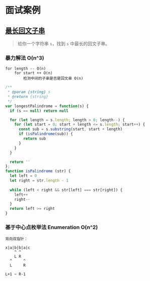 # 面试案例

## [最长回文子串](https://leetcode-cn.com/problems/longest-palindromic-substring/)

> 给你一个字符串 `s`，找到 `s` 中最长的回文子串。

### 暴力解法 O(n^3)

```
for length -- O(n)
    for start ++ O(n)
        检测中间的子串是否是回文串 O(n)

```
```js
/**
 * @param {string} s
 * @return {string}
 */
var longestPalindrome = function(s) {
  if (s == null) return null

  for (let length = s.length; length > 0; length--) {
    for (let start = 0; start + length <= s.length; start++) {
      const sub = s.substring(start, start + length)
      if (isPalindrome(sub)) {
        return sub
      }
    }
  }

  return ''
};
function isPalindrome (str) {
  let left = 0
  let right = str.length - 1
  
  while (left < right && str[left] === str[right]) {
    left++
    right--
  }
  return left >= right
}
```
### 基于中心点枚举法 Enumeration O(n^2)

```
背向双指针：

x|a|b|b|a|c
    ^ ^
    L R
  ^     ^
  L     R

L+1 ~ R-1
```

